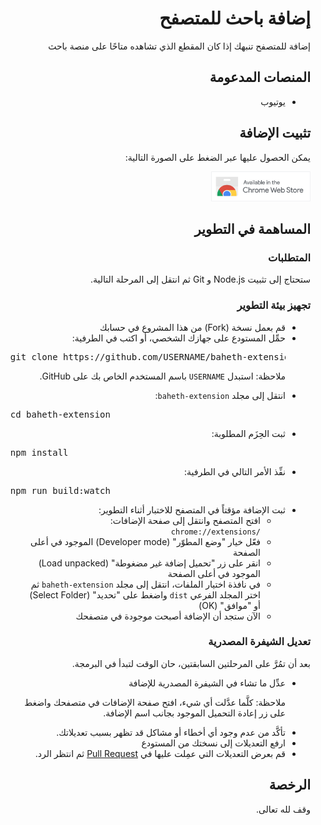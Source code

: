 <h1 dir="rtl">إضافة باحث للمتصفح</h1>

<p dir="rtl">إضافة للمتصفح تنبهك إذا كان المقطع الذي تشاهده متاحًا على منصة باحث</p>

<h2 dir="rtl">المنصات المدعومة</h2>

<ul dir="rtl">
  <li>يوتيوب</li>
</ul>

<h2 dir="rtl">تثبيت الإضافة</h2>

<div dir="rtl">
  <p>يمكن الحصول عليها عبر الضغط على الصورة التالية:<p>
  <a href="https://chromewebstore.google.com/detail/ijdjnkiocmodojidknkpajajbpghhacl?utm_source=item-share-cb"><img src="./chrome-web-store.png" height="48px" /></a>
</div>

<h2 dir="rtl">المساهمة في التطوير</h2>

<h3 dir="rtl">المتطلبات</h3>

<p dir="rtl">ستحتاج إلى تثبيت Node.js و Git ثم انتقل إلى المرحلة التالية.</p>

<h3 dir="rtl">تجهيز بيئة التطوير</h3>

<ul dir="rtl">
  <li>قم بعمل نسخة (Fork) من هذا المشروع في حسابك</li>
  <li>حمِّل المستودع على جهازك الشخصي، أو اكتب في الطرفية:</li>

  <pre dir="ltr">git clone https://github.com/USERNAME/baheth-extension.git</pre>

  <p dir="rtl">ملاحظة: استبدل <code>USERNAME</code> باسم المستخدم الخاص بك على GitHub.</p>

  <li>انتقل إلى مجلد <code>baheth-extension</code>:</li>
      
  <pre dir="ltr">cd baheth-extension</pre>
      
  <li>ثبت الحِزَم المطلوبة:</li>

  <pre dir="ltr">npm install</pre>

  <li>نفِّذ الأمر التالي في الطرفية:</li>

  <pre dir="ltr">npm run build:watch</pre>

  <li>ثبت الإضافة مؤقتاً في المتصفح للاختبار أثناء التطوير:
    <ul>
      <li>افتح المتصفح وانتقل إلى صفحة الإضافات: <code dir="ltr">chrome://extensions/</code></li>
      <li>فعّل خيار "وضع المطوّر" (Developer mode) الموجود في أعلى الصفحة</li>
      <li>انقر على زر "تحميل إضافة غير مضغوطة" (Load unpacked) الموجود في أعلى الصفحة</li>
      <li>في نافذة اختيار الملفات، انتقل إلى مجلد <code>baheth-extension</code> ثم اختر المجلد الفرعي <code>dist</code> واضغط على "تحديد" (Select Folder) أو "موافق" (OK)</li>
      <li>الآن ستجد أن الإضافة أصبحت موجودة في متصفحك</li>
    </ul>
  </li>
</ul>

<h3 dir="rtl">تعديل الشيفرة المصدرية</h3>

<p dir="rtl">بعد أن تمُرَّ على المرحلتين السابقتين، حان الوقت لتبدأ في البرمجة.</p>

<ul dir="rtl">
  <li>
    عدِّل ما تشاء في الشيفرة المصدرية للإضافة
    <p>ملاحظة: كلَّما عدَّلت أي شيء، افتح صفحة الإضافات في متصفحك واضغط على زر إعادة التحميل الموجود بجانب اسم الإضافة.</p>
  </li>
  <li>تأكَّد من عدم وجود أي أخطاء أو مشاكل قد تظهر بسبب تعديلاتك.</li>
  <li>ارفع التعديلات إلى نسختك من المستودع</li>
  <li>قم بعرض التعديلات التي عمِلت عليها في <a href="https://github.com/ieasybooks/baheth-extension/pulls">Pull Request</a> ثم انتظر الرد.</li>
</ul>

<h2 dir="rtl">الرخصة</h2>

<p dir="rtl">وقف لله تعالى.</p>

